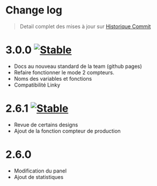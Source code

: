 Change log
==========

> Detail complet des mises à jour sur [Historique
> Commit](https://github.com/Jeedom-Plugins-Extra/plugin-teleinfo/commits/master)


3.0.0 [![Stable](https://img.shields.io/badge/version-beta-yellow.svg?longCache=true&style=flat-square)](https://github.com/Jeedom-Plugins-Extra/plugin-teleinfo/milestone/1)
=====
- Docs au nouveau standard de la team (github pages)
- Refaire fonctionner le mode 2 compteurs.
- Noms des variables et fonctions
- Compatibilité Linky

2.6.1 [![Stable](https://img.shields.io/badge/version-stable-brightgreen.svg?longCache=true&style=flat-square)](https://github.com/Jeedom-Plugins-Extra/plugin-teleinfo/releases)
=====
- Revue de certains designs
- Ajout de la fonction compteur de production

2.6.0
=====
- Modification du panel
- Ajout de statistiques
